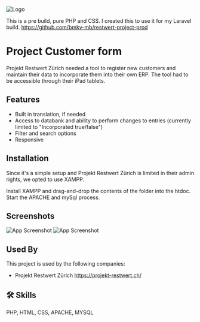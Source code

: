 ![Logo](https://projekt-restwert.ch/wp-content/themes/yootheme/cache/b3/headerbild-rwlanding-b302bbfb.webp)

This is a pre build, pure PHP and CSS. I created this to use it for my Laravel build. https://github.com/bmkv-mb/restwert-project-prod
 
# Project Customer form

Projekt Restwert Zürich needed a tool to register new customers and maintain their data to incorporate them into their own ERP. The tool had to be accessible through their iPad tablets.


## Features

- Built in translation, if needed
- Access to databank and ability to perform changes to entries (currently limited to "Incorporated true/false")
- Filter and search options
- Responsive


## Installation

Since it's a simple setup and Projekt Restwert Zürich is limited in their admin rights, we opted to use XAMPP.

Install XAMPP and drag-and-drop the contents of the folder into the htdoc. Start the APACHE and mySql process.
    
## Screenshots

![App Screenshot](https://i.postimg.cc/9FZHmJzH/form.png)
![App Screenshot](https://i.postimg.cc/tgCgnLVx/DB.png)


## Used By

This project is used by the following companies:

- Projekt Restwert Zürich https://projekt-restwert.ch/


## 🛠 Skills
PHP, HTML, CSS, APACHE, MYSQL

